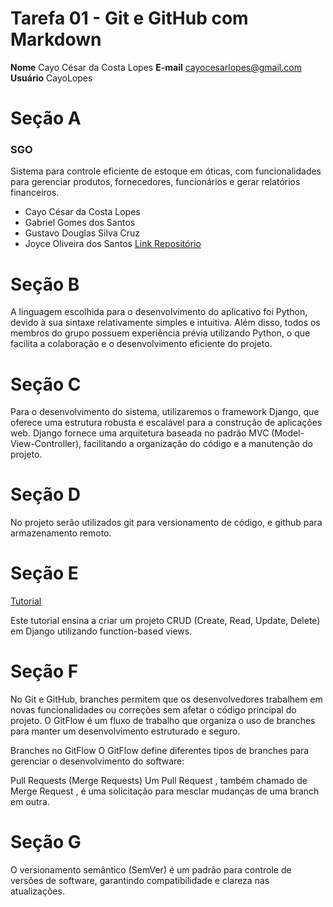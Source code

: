 # Tarefa 01 - Git e GitHub com Markdown
**Nome** Cayo César da Costa Lopes
**E-mail** cayocesarlopes@gmail.com
**Usuário** CayoLopes

# Seção A

### SGO

Sistema para controle eficiente de estoque em óticas, com funcionalidades para gerenciar produtos, fornecedores, funcionários e gerar relatórios financeiros.

- Cayo César da Costa Lopes
- Gabriel Gomes dos Santos
- Gustavo Douglas Silva Cruz
- Joyce Oliveira dos Santos
[Link Repositório](https://github.com/Joyce8900/SGO-EngII)

# Seção B 

A linguagem escolhida para o desenvolvimento do aplicativo foi Python, devido à sua sintaxe relativamente simples e intuitiva. Além disso, todos os membros do grupo possuem experiência prévia utilizando Python, o que facilita a colaboração e o desenvolvimento eficiente do projeto.

# Seção C

Para o desenvolvimento do sistema, utilizaremos o framework Django, que oferece uma estrutura robusta e escalável para a construção de aplicações web. Django fornece uma arquitetura baseada no padrão MVC (Model-View-Controller), facilitando a organização do código e a manutenção do projeto.

# Seção D

No projeto serão utilizados git para versionamento de código, e github para armazenamento remoto.

# Seção E

[Tutorial](https://github.com/prosenjeetshil/django-crud-operations-tutorial)

Este tutorial ensina a criar um projeto CRUD (Create, Read, Update, Delete) em Django utilizando function-based views. 

# Seção F

No Git e GitHub, branches permitem que os desenvolvedores trabalhem em novas funcionalidades ou correções sem afetar o código principal do projeto. O GitFlow é um fluxo de trabalho que organiza o uso de branches para manter um desenvolvimento estruturado e seguro.

Branches no GitFlow
O GitFlow define diferentes tipos de branches para gerenciar o desenvolvimento do software:

Pull Requests (Merge Requests)
Um Pull Request , também chamado de Merge Request , é uma solicitação para mesclar mudanças de uma branch em outra.

# Seção G

O versionamento semântico (SemVer) é um padrão para controle de versões de software, garantindo compatibilidade e clareza nas atualizações.

